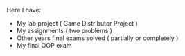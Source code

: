 Here I have:

- My lab project ( Game Distributor Project )
- My assignments ( two problems )
- Other years final exams solved ( partially or completely ) 
- My final OOP exam

